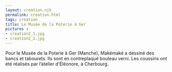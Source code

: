 ```yaml
---
layout: creation.njk
permalink: creation.html
tags: creation
title: Le Musée de la Poterie à Ger
pictures :
- creation2_1.jpg
- creation2_2.jpg
---
```

Pour le Musée de la Poterie à Ger (Manche), Makémaké a dessiné des bancs et tabourets.
Ils sont en contreplaqué bouleau verni. Les coussins ont été réalisés par l’atelier d’Éléonore, à Cherbourg.
